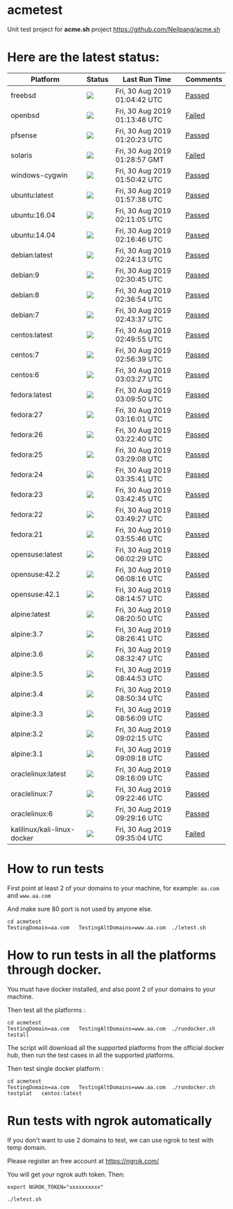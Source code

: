# acmetest
Unit test project for **acme.sh** project https://github.com/Neilpang/acme.sh



# Here are the latest status:

| Platform | Status| Last Run Time| Comments|
-----------|-------|--------------|---------|
|freebsd| ![](https://neilpang.github.io/acmetest/status/freebsd.svg?1567127082)| Fri, 30 Aug 2019 01:04:42 UTC| [Passed](https://github.com/Neilpang/acmetest/blob/master/logs/freebsd.out) |
|openbsd| ![](https://neilpang.github.io/acmetest/status/openbsd.svg?1567127628)| Fri, 30 Aug 2019 01:13:48 UTC| [Failed](https://github.com/Neilpang/acmetest/blob/master/logs/openbsd.out) |
|pfsense| ![](https://neilpang.github.io/acmetest/status/pfsense.svg?1567128023)| Fri, 30 Aug 2019 01:20:23 UTC| [Passed](https://github.com/Neilpang/acmetest/blob/master/logs/pfsense.out) |
|solaris| ![](https://neilpang.github.io/acmetest/status/solaris.svg?1567128537)| Fri, 30 Aug 2019 01:28:57 GMT| [Failed](https://github.com/Neilpang/acmetest/blob/master/logs/solaris.out) |
|windows-cygwin| ![](https://neilpang.github.io/acmetest/status/windows-cygwin.svg?1567129842)| Fri, 30 Aug 2019 01:50:42 UTC| [Passed](https://github.com/Neilpang/acmetest/blob/master/logs/windows-cygwin.out) |
|ubuntu:latest| ![](https://neilpang.github.io/acmetest/status/ubuntu-latest.svg?1567130258)| Fri, 30 Aug 2019 01:57:38 UTC| [Passed](https://github.com/Neilpang/acmetest/blob/master/logs/ubuntu-latest.out) |
|ubuntu:16.04| ![](https://neilpang.github.io/acmetest/status/ubuntu-16.04.svg?1567131065)| Fri, 30 Aug 2019 02:11:05 UTC| [Passed](https://github.com/Neilpang/acmetest/blob/master/logs/ubuntu-16.04.out) |
|ubuntu:14.04| ![](https://neilpang.github.io/acmetest/status/ubuntu-14.04.svg?1567131406)| Fri, 30 Aug 2019 02:16:46 UTC| [Passed](https://github.com/Neilpang/acmetest/blob/master/logs/ubuntu-14.04.out) |
|debian:latest| ![](https://neilpang.github.io/acmetest/status/debian-latest.svg?1567131853)| Fri, 30 Aug 2019 02:24:13 UTC| [Passed](https://github.com/Neilpang/acmetest/blob/master/logs/debian-latest.out) |
|debian:9| ![](https://neilpang.github.io/acmetest/status/debian-9.svg?1567132245)| Fri, 30 Aug 2019 02:30:45 UTC| [Passed](https://github.com/Neilpang/acmetest/blob/master/logs/debian-9.out) |
|debian:8| ![](https://neilpang.github.io/acmetest/status/debian-8.svg?1567132614)| Fri, 30 Aug 2019 02:36:54 UTC| [Passed](https://github.com/Neilpang/acmetest/blob/master/logs/debian-8.out) |
|debian:7| ![](https://neilpang.github.io/acmetest/status/debian-7.svg?1567133017)| Fri, 30 Aug 2019 02:43:37 UTC| [Passed](https://github.com/Neilpang/acmetest/blob/master/logs/debian-7.out) |
|centos:latest| ![](https://neilpang.github.io/acmetest/status/centos-latest.svg?1567133395)| Fri, 30 Aug 2019 02:49:55 UTC| [Passed](https://github.com/Neilpang/acmetest/blob/master/logs/centos-latest.out) |
|centos:7| ![](https://neilpang.github.io/acmetest/status/centos-7.svg?1567133799)| Fri, 30 Aug 2019 02:56:39 UTC| [Passed](https://github.com/Neilpang/acmetest/blob/master/logs/centos-7.out) |
|centos:6| ![](https://neilpang.github.io/acmetest/status/centos-6.svg?1567134207)| Fri, 30 Aug 2019 03:03:27 UTC| [Passed](https://github.com/Neilpang/acmetest/blob/master/logs/centos-6.out) |
|fedora:latest| ![](https://neilpang.github.io/acmetest/status/fedora-latest.svg?1567134590)| Fri, 30 Aug 2019 03:09:50 UTC| [Passed](https://github.com/Neilpang/acmetest/blob/master/logs/fedora-latest.out) |
|fedora:27| ![](https://neilpang.github.io/acmetest/status/fedora-27.svg?1567134961)| Fri, 30 Aug 2019 03:16:01 UTC| [Passed](https://github.com/Neilpang/acmetest/blob/master/logs/fedora-27.out) |
|fedora:26| ![](https://neilpang.github.io/acmetest/status/fedora-26.svg?1567135360)| Fri, 30 Aug 2019 03:22:40 UTC| [Passed](https://github.com/Neilpang/acmetest/blob/master/logs/fedora-26.out) |
|fedora:25| ![](https://neilpang.github.io/acmetest/status/fedora-25.svg?1567135748)| Fri, 30 Aug 2019 03:29:08 UTC| [Passed](https://github.com/Neilpang/acmetest/blob/master/logs/fedora-25.out) |
|fedora:24| ![](https://neilpang.github.io/acmetest/status/fedora-24.svg?1567136141)| Fri, 30 Aug 2019 03:35:41 UTC| [Passed](https://github.com/Neilpang/acmetest/blob/master/logs/fedora-24.out) |
|fedora:23| ![](https://neilpang.github.io/acmetest/status/fedora-23.svg?1567136565)| Fri, 30 Aug 2019 03:42:45 UTC| [Passed](https://github.com/Neilpang/acmetest/blob/master/logs/fedora-23.out) |
|fedora:22| ![](https://neilpang.github.io/acmetest/status/fedora-22.svg?1567136967)| Fri, 30 Aug 2019 03:49:27 UTC| [Passed](https://github.com/Neilpang/acmetest/blob/master/logs/fedora-22.out) |
|fedora:21| ![](https://neilpang.github.io/acmetest/status/fedora-21.svg?1567137346)| Fri, 30 Aug 2019 03:55:46 UTC| [Passed](https://github.com/Neilpang/acmetest/blob/master/logs/fedora-21.out) |
|opensuse:latest| ![](https://neilpang.github.io/acmetest/status/opensuse-latest.svg?1567144949)| Fri, 30 Aug 2019 06:02:29 UTC| [Passed](https://github.com/Neilpang/acmetest/blob/master/logs/opensuse-latest.out) |
|opensuse:42.2| ![](https://neilpang.github.io/acmetest/status/opensuse-42.2.svg?1567145296)| Fri, 30 Aug 2019 06:08:16 UTC| [Passed](https://github.com/Neilpang/acmetest/blob/master/logs/opensuse-42.2.out) |
|opensuse:42.1| ![](https://neilpang.github.io/acmetest/status/opensuse-42.1.svg?1567152897)| Fri, 30 Aug 2019 08:14:57 UTC| [Passed](https://github.com/Neilpang/acmetest/blob/master/logs/opensuse-42.1.out) |
|alpine:latest| ![](https://neilpang.github.io/acmetest/status/alpine-latest.svg?1567153250)| Fri, 30 Aug 2019 08:20:50 UTC| [Passed](https://github.com/Neilpang/acmetest/blob/master/logs/alpine-latest.out) |
|alpine:3.7| ![](https://neilpang.github.io/acmetest/status/alpine-3.7.svg?1567153601)| Fri, 30 Aug 2019 08:26:41 UTC| [Passed](https://github.com/Neilpang/acmetest/blob/master/logs/alpine-3.7.out) |
|alpine:3.6| ![](https://neilpang.github.io/acmetest/status/alpine-3.6.svg?1567153967)| Fri, 30 Aug 2019 08:32:47 UTC| [Passed](https://github.com/Neilpang/acmetest/blob/master/logs/alpine-3.6.out) |
|alpine:3.5| ![](https://neilpang.github.io/acmetest/status/alpine-3.5.svg?1567154693)| Fri, 30 Aug 2019 08:44:53 UTC| [Passed](https://github.com/Neilpang/acmetest/blob/master/logs/alpine-3.5.out) |
|alpine:3.4| ![](https://neilpang.github.io/acmetest/status/alpine-3.4.svg?1567155034)| Fri, 30 Aug 2019 08:50:34 UTC| [Passed](https://github.com/Neilpang/acmetest/blob/master/logs/alpine-3.4.out) |
|alpine:3.3| ![](https://neilpang.github.io/acmetest/status/alpine-3.3.svg?1567155369)| Fri, 30 Aug 2019 08:56:09 UTC| [Passed](https://github.com/Neilpang/acmetest/blob/master/logs/alpine-3.3.out) |
|alpine:3.2| ![](https://neilpang.github.io/acmetest/status/alpine-3.2.svg?1567155735)| Fri, 30 Aug 2019 09:02:15 UTC| [Passed](https://github.com/Neilpang/acmetest/blob/master/logs/alpine-3.2.out) |
|alpine:3.1| ![](https://neilpang.github.io/acmetest/status/alpine-3.1.svg?1567156158)| Fri, 30 Aug 2019 09:09:18 UTC| [Passed](https://github.com/Neilpang/acmetest/blob/master/logs/alpine-3.1.out) |
|oraclelinux:latest| ![](https://neilpang.github.io/acmetest/status/oraclelinux-latest.svg?1567156569)| Fri, 30 Aug 2019 09:16:09 UTC| [Passed](https://github.com/Neilpang/acmetest/blob/master/logs/oraclelinux-latest.out) |
|oraclelinux:7| ![](https://neilpang.github.io/acmetest/status/oraclelinux-7.svg?1567156966)| Fri, 30 Aug 2019 09:22:46 UTC| [Passed](https://github.com/Neilpang/acmetest/blob/master/logs/oraclelinux-7.out) |
|oraclelinux:6| ![](https://neilpang.github.io/acmetest/status/oraclelinux-6.svg?1567157356)| Fri, 30 Aug 2019 09:29:16 UTC| [Passed](https://github.com/Neilpang/acmetest/blob/master/logs/oraclelinux-6.out) |
|kalilinux/kali-linux-docker| ![](https://neilpang.github.io/acmetest/status/kalilinux-kali-linux-docker.svg?1567157704)| Fri, 30 Aug 2019 09:35:04 UTC| [Failed](https://github.com/Neilpang/acmetest/blob/master/logs/kalilinux-kali-linux-docker.out) |

# How to run tests

First point at least 2 of your domains to your machine, 
for example: `aa.com` and `www.aa.com`

And make sure 80 port is not used by anyone else.

```
cd acmetest
TestingDomain=aa.com   TestingAltDomains=www.aa.com  ./letest.sh
```

# How to run tests in all the platforms through docker.

You must have docker installed, and also point 2 of your domains to your machine.

Then test all the platforms :

```
cd acmetest
TestingDomain=aa.com   TestingAltDomains=www.aa.com  ./rundocker.sh  testall
```

The script will download all the supported platforms from the official docker hub, then run the test cases in all the supported platforms.

Then test single docker platform :

```
cd acmetest
TestingDomain=aa.com   TestingAltDomains=www.aa.com  ./rundocker.sh  testplat   centos:latest
```

# Run tests with ngrok automatically

If you don't want to use 2 domains to test, we can use ngrok to test with temp domain.

Please register an free account at https://ngrok.com/

You will get your ngrok auth token.  Then:

```
export NGROK_TOKEN="xxxxxxxxxx"

./letest.sh

```








